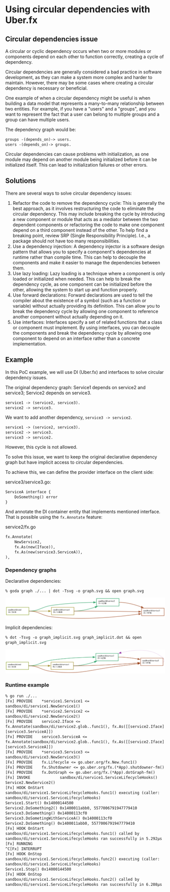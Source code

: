# Using circular dependencies with Uber.fx

## Circular dependencies issue

A circular or cyclic dependency occurs when two or more modules or components depend on each other to function correctly, creating a cycle of dependency.

Circular dependencies are generally considered a bad practice in software development, as they can make a system more complex and harder to maintain. However, there may be some cases where creating a circular dependency is necessary or beneficial.

One example of when a circular dependency might be useful is when building a data model that represents a many-to-many relationship between two entities. For example, if you have a "users" and a "groups", and you want to represent the fact that a user can belong to multiple groups and a group can have multiple users.

The dependency graph would be:
```
groups -(depends_on)-> users.
users -(depends_on)-> groups.
```

Circular dependencies can cause problems with initialization, as one module may depend on another module being initialized before it can be initialized itself. This can lead to initialization failures or other errors.

## Solutions

There are several ways to solve circular dependency issues:

1. Refactor the code to remove the dependency cycle: This is generally the best approach, as it involves restructuring the code to eliminate the circular dependency. This may include breaking the cycle by introducing a new component or module that acts as a mediator between the two dependent components or refactoring the code to make one component depend on a third component instead of the other. To help find a breaking point, review SRP (Single Responsibility Principle). I.e., a package should not have too many responsibilities.
2. Use a dependency injection: A dependency injector is a software design pattern that allows you to specify a component's dependencies at runtime rather than compile time. This can help to decouple the components and make it easier to manage the dependencies between them.
3. Use lazy loading: Lazy loading is a technique where a component is only loaded or initialized when needed. This can help to break the dependency cycle, as one component can be initialized before the other, allowing the system to start up and function properly.
4. Use forward declarations: Forward declarations are used to tell the compiler about the existence of a symbol (such as a function or variable) without actually providing its definition. This can allow you to break the dependency cycle by allowing one component to reference another component without actually depending on it.
5. Use interfaces: Interfaces specify a set of related functions that a class or component must implement. By using interfaces, you can decouple the components and break the dependency cycle by allowing one component to depend on an interface rather than a concrete implementation.

## Example

In this PoC example, we will use DI (Uber.fx) and interfaces to solve circular dependency issues.

The original dependency graph:
Service1 depends on service2 and service3;
Service2 depends on service3.

```
service1 -> (service2, service3).
service2 -> service3.
```

We want to add another dependency, `service3 -> service2`.

```
service1 -> (service2, service3).
service2 -> service3.
service3 -> service2.
```

However, this cycle is not allowed.

To solve this issue, we want to keep the original declarative dependency graph but have implicit access to circular dependencies.

To achieve this, we can define the provider interface on the client side:

service3/service3.go:
```
ServiceA interface {
    DoSomething() error
}
```

And annotate the DI container entity that implements mentioned interface. That is possible using the `fx.Annotate` feature:

service2/fx.go
```
fx.Annotate(
    NewService2,
    fx.As(new(Iface)),
    fx.As(new(service3.ServiceA)),
),
```

### Dependency graphs

Declarative dependencies:

    % goda graph ./... | dot -Tsvg -o graph.svg && open graph.svg

![img](graph.svg)

Implicit dependencies:

    % dot -Tsvg -o graph_implicit.svg graph_implicit.dot && open graph_implicit.svg

![img](graph_implicit.svg)

### Runtime example

    % go run ./...
    [Fx] PROVIDE    *service1.Service1 <= sandbox/di/service1.NewService1()
    [Fx] PROVIDE    *service2.Service2 <= sandbox/di/service2.NewService2()
    [Fx] PROVIDE    service2.Iface <= fx.Annotate(sandbox/di/service2.glob..func1(), fx.As([[service2.Iface] [service3.ServiceA]])
    [Fx] PROVIDE    service3.ServiceA <= fx.Annotate(sandbox/di/service2.glob..func1(), fx.As([[service2.Iface] [service3.ServiceA]])
    [Fx] PROVIDE    *service3.Service3 <= sandbox/di/service3.NewService3()
    [Fx] PROVIDE    fx.Lifecycle <= go.uber.org/fx.New.func1()
    [Fx] PROVIDE    fx.Shutdowner <= go.uber.org/fx.(*App).shutdowner-fm()
    [Fx] PROVIDE    fx.DotGraph <= go.uber.org/fx.(*App).dotGraph-fm()
    [Fx] INVOKE             sandbox/di/service1.ServiceLifecycleHooks()
    Service2.NewService2()
    [Fx] HOOK OnStart               sandbox/di/service1.ServiceLifecycleHooks.func1() executing (caller: sandbox/di/service1.ServiceLifecycleHooks)
    Service1.Start() 0x14000144500
    Service2.DoSomething2() 0x1400011abb0, 5577006791947779410
    Service3.DoSomething() 0x14000113cf0
    Service3.DoSometingWithServiceA() 0x14000113cf0
    Service2.DoSomething() 0x1400011abb0, 5577006791947779410
    [Fx] HOOK OnStart               sandbox/di/service1.ServiceLifecycleHooks.func1() called by sandbox/di/service1.ServiceLifecycleHooks ran successfully in 5.292µs
    [Fx] RUNNING
    ^C[Fx] INTERRUPT
    [Fx] HOOK OnStop                sandbox/di/service1.ServiceLifecycleHooks.func2() executing (caller: sandbox/di/service1.ServiceLifecycleHooks)
    Service1.Stop() 0x14000144500
    [Fx] HOOK OnStop                sandbox/di/service1.ServiceLifecycleHooks.func2() called by sandbox/di/service1.ServiceLifecycleHooks ran successfully in 6.208µs
